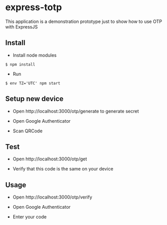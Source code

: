 # express-totp

This application is a demonstration prototype just to show how to use OTP with ExpressJS

## Install

- Install node modules

````console
$ npm install
````

- Run

````console
$ env TZ='UTC' npm start
````

## Setup new device

- Open http://localhost:3000/otp/generate to generate secret

- Open Google Authenticator

- Scan QRCode


## Test

- Open http://localhost:3000/otp/get

- Verify that this code is the same on your device


## Usage

- Open http://localhost:3000/otp/verify

- Open Google Authenticator

- Enter your code
